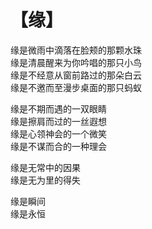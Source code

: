 # 【缘】

缘是微雨中滴落在脸颊的那颗水珠  
缘是清晨醒来为你吟唱的那只小鸟   
缘是不经意从窗前路过的那朵白云  
缘是不邀而至漫步桌面的那只蚂蚁

缘是不期而遇的一双眼睛  
缘是擦肩而过的一丝遐想  
缘是心领神会的一个微笑   
缘是不谋而合的一种理会 

缘是无常中的因果  
缘是无为里的得失

缘是瞬间  
缘是永恒
